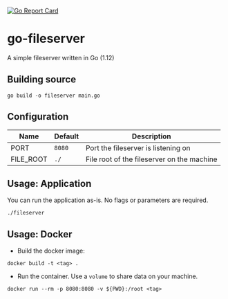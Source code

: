 [![Go Report Card](https://goreportcard.com/badge/github.com/rmeulen/go-fileserver)](https://goreportcard.com/report/github.com/rmeulen/go-fileserver)
# go-fileserver
A simple fileserver written in Go (1.12)

## Building source
```
go build -o fileserver main.go
```

## Configuration
|Name     |Default|Description                                 |
|---------|-------|--------------------------------------------|
|PORT     |`8080` |Port the fileserver is listening on         |
|FILE_ROOT|`./` |File root of the fileserver on the machine  |

## Usage: Application
You can run the application as-is. No flags or parameters are required.
```
./fileserver
```
## Usage: Docker
* Build the docker image:
```
docker build -t <tag> .
```
* Run the container. Use a `volume` to share data on your machine.

```
docker run --rm -p 8080:8080 -v ${PWD}:/root <tag>
```

